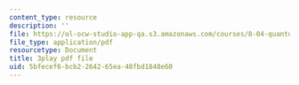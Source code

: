 ```yaml
---
content_type: resource
description: ''
file: https://ol-ocw-studio-app-qa.s3.amazonaws.com/courses/8-04-quantum-physics-i-spring-2016/5bfecef6bcb2264265ea48fbd1848e60_XQKV-hpsurs.pdf
file_type: application/pdf
resourcetype: Document
title: 3play pdf file
uid: 5bfecef6-bcb2-2642-65ea-48fbd1848e60
---
```

